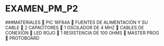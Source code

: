 # EXAMEN_PM_P2
###MATERIALES
 PIC 16F84A
 FUENTES DE ALIMENTACIÓN Y SU CABLE
 2 CAPACITORES
 1 OSCILADOR DE 4 MHZ
 CABLES DE CONEXIÓN
 LED ROJO
 1 RESISTENCIA DE 100 OHMS
 MASTER PROG
 PROTOBOARD
